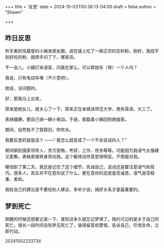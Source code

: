 +++
title = '反思'
date = 2024-10-03T00:38:13-04:00
draft = false
author = "Shawn"


+++

## 昨日反思

昨天看到信基督的小姨发朋友圈，说在镇上吃了一碗正宗的生料粉。刚好，我找不到好吃的粉，就顺手问了下，哪家店。

不一会儿，小姨打来语音，问我在家么，可以帮她车（带）一个人吗？

我说，只有电动车噢（不介意吧）。

她说，没问题的。

好，那我马上出发。

原来是她女儿，就关心了一下，原来正在省城读师范大学，商务英语，大三了。

表妹腼腆，要自己骑一辆小电动。于是，我载着小姨回到她娘家。

期间，自然免不了叙叙旧，吹吹水。

我要反思的就是这个 ——“ 我怎么就变成了一个不会说话的人？”

期间聊到国家领导人，贪污受贿，考研，工作，债务等等。可能因为我语气太强硬又密集，表妹直接转身背向我。这个躯体动作意思很明显，不想面对我。

哪怕到了第二天，我还是记住了这个细节，告诫自己，说话还是要注意语气和技巧。很多人，其实并不在意你说了什么，更在意你的态度是否诚恳，语气是否稳重、柔和。

我给自己的建议是不要给别人建议，多听少说，搞好关系才是最重要的。

## 梦到死亡

刚醒的时候还想着记录一下，谁知没多久就忘记梦境了。隐约可记的是关于自己的死亡。很长一段时间没有梦见死亡了，值得留意和警惕，告诉自己，珍惜生命，立即行动。

20241002233734
